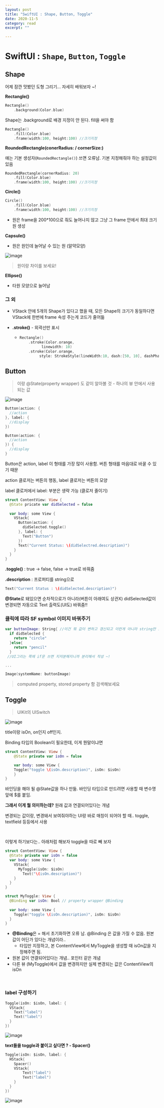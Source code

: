 ```yaml
---
layout: post
title: "SwiftUI : Shape, Button, Toggle" 
date: 2020-11-5
category: read 
excerpt: ""

---
```


# SwiftUI : **`Shape`, `Button`, `Toggle`**

## Shape

어제 잠깐 맛봤던 도형 그리기... 자세히 배워보자 ~!

**Rectangle()**

```swift
Rectangle()
	.background(Color.blue)
```

Shape는 .background로 배경 지정이 안 된다. fill을 써야 함

```swift
Rectangle()
	.fill(Color.blue)
	.frame(width:100, height:100) //크기지정
```

**RoundedRectangle(conerRadius: / cornerSize:)**

얘는 기본 생성자(`RoundedRectangle()`) 쓰면 오류남. 기본 지정해줘야 하는 설정값이 있음

```swift
RoundedRectangle(cornerRadius: 20)
	.fill(Color.blue)
	.frame(width:100, height:100) //크기지정
```

**Circle()**

```swift
Circle()
	.fill(Color.blue)
	.frame(width:100, height:100) //크기지정
```

* 원은 frame을 200*100으로 줘도 늘어나지 않고 그냥 그 frame 안에서 최대 크기 원 생성

**Capsule()**

* 원은 원인데 늘어날 수 있는 원 (알약모양)

![image](https://user-images.githubusercontent.com/28949235/98261931-5a124880-1fc8-11eb-9cea-bb8bd7293f57.png)

> 원이랑 차이를 보세요!

**Ellipse()**

* 타원 모양으로 늘어남



### 그 외

* VStack 안에 5개의 Shape가 있다고 했을 때, 모든 Shape의 크기가 동일하다면 VStack에 한번에 frame 속성 주는게 코드가 줄어듦

* **.stroke()** - 외곽선만 표시

  * ```swift
    Rectangle()
    	.stroke(Color.orange,
              linewidth: 10)
    	.stroke(Color.orange,
             style: StrokeStyle(lineWidth:10, dash:[50, 10], dashPhase: 5) //원하는 속성 선택해서 작성
    ```



## Button

> 이랑 @State(property wrapper) 도 같이 알아볼 것 - 하나의 뷰 안에서 사용되는 값

![image](https://user-images.githubusercontent.com/28949235/98319957-3d582e00-2025-11eb-9721-db135327ed39.png)

```swift
Button(action: {
  //action
}, label: {
  //display
}) 

Button(action: {
  //action
}) {
  //display
}
```

Button은 action, label 이 형태를 가장 많이 사용함. 버튼 형태를 마음대로 바꿀 수 있기 때문

action 클로저는 버튼의 행동, label 클로저는 버튼의 모양  

label 클로저에서 label: 부분은 생략 가능 (클로저 줄이기)  

```swift
struct ContentView: View {
  @State pricate var didSelected = false
  
  var body: some View {
    VStack{
      Button(action: {
        didSelected.toggle()
      }, label: {
        Text("Button")
      })
      Text("Current Status: \(didSelectred.description)")
    }
  }
}
```

**.toggle()** : true -> false, false -> true로 바꿔줌

**.description** : 프로퍼티를 string으로 

```swift
Text("Current Status : \(didSelected.description)")
```

**@State**로 돼있으면 순차적으로가 아니라(버튼이 아래여도 상관X) didSelected값이 변경되면 자동으로 Text 출력도(UI도) 바꿔줌‼️



### 클릭에 따라 SF symbol 이미지 바꿔주기

```swift
var buttonImage: String{ //이건 뭐 값이 변하고 갱신되고 이런게 아니라 string만 표현하는거라 @State 안 써도 됨
  if didSelected {
    return "circle"
  }else{
    return "pencil"
  }
 //UI그리는 쪽에 if문 쓰면 지저분해지니까 분리해서 작성 ~!

...

Image(systemName: buttonImage)
```

> computed property, stored property 함 검색해보세요



## Toggle

> UIKit의 UISwitch

![image](https://user-images.githubusercontent.com/28949235/98321500-95446400-2028-11eb-8291-d56e72613e6e.png)

title이랑 isOn, on인지 off인지.  

Binding 타입의 Boolean이 필요한데, 이게 뭔말이냐면  

```swift
struct ContentView: View {
	@State private var isOn = false

	var body: some View {
  	Toggle("toggle \(isOn.description)", isOn: $isOn)
	}
}
```

바인딩을 해야 될 @State값을 하나 만듦. 바인딩 타입으로 만드려면 사용할 때 변수명 앞에 $를 붙임.

**그래서 이게 뭘 의미하는데?** 원래 값과 연결되어있다는 개념

변경되는 값이랑, 변경돼서 보여줘야하는 UI랑 바로 매칭이 되어야 할 때.. toggle, textfield 등등에서 사용

<br>

이렇게 하기보다는.. 아래처럼 해보자 toggle을 따로 빼 보자

```swift
struct ContentView: View {
  @State private var isOn = false
  var body: some View {
    VStack{
      MyToggle(isOn: $isOn)
    	Text("\(isOn.description)")
    }
  }
}

struct MyToggle: View {
  @Binding var isOn: Bool // property wrapper @Binding
  
  var body: some View {
    Toggle("toggle \(isOn.description)", isOn: $isOn)
  }
}
```

* **@Binding**은 = 해서 초기화하면 오류 남. @Binding 은 값을 가질 수 없음. 원본 값이 어딘가 있다는 개념이라..
  * 타입만 지정하고, 본 ContentView에서 MyToggle을 생성할 때 isOn값을 지정해주면 됨.
* 원본 값이 연결되어있다는 개념.. 포인터 같은 개념
* 다른 뷰 (MyToggle)에서 값을 변경하지만 실제 변경되는 값은 ContentView의 isOn

<br>

### label 구성하기

```swift
Toggle(isOn: $isOn, label: {
  VStack{
    Text("label")
    Text("label")
  }
})
```

![image](https://user-images.githubusercontent.com/28949235/98324373-67165280-202f-11eb-88d3-b4c1eb469e24.png)



 **text들을 toggle과 붙이고 싶다면 ? - Spacer()**

```swift
Toggle(isOn: $isOn, label: {
  HStack{
    Spacer()
    VStack{
    	Text("label")
    	Text("label")
  	}
  }
})
```

![image](https://user-images.githubusercontent.com/28949235/98324431-92993d00-202f-11eb-8144-6b3931fcd08b.png)

 